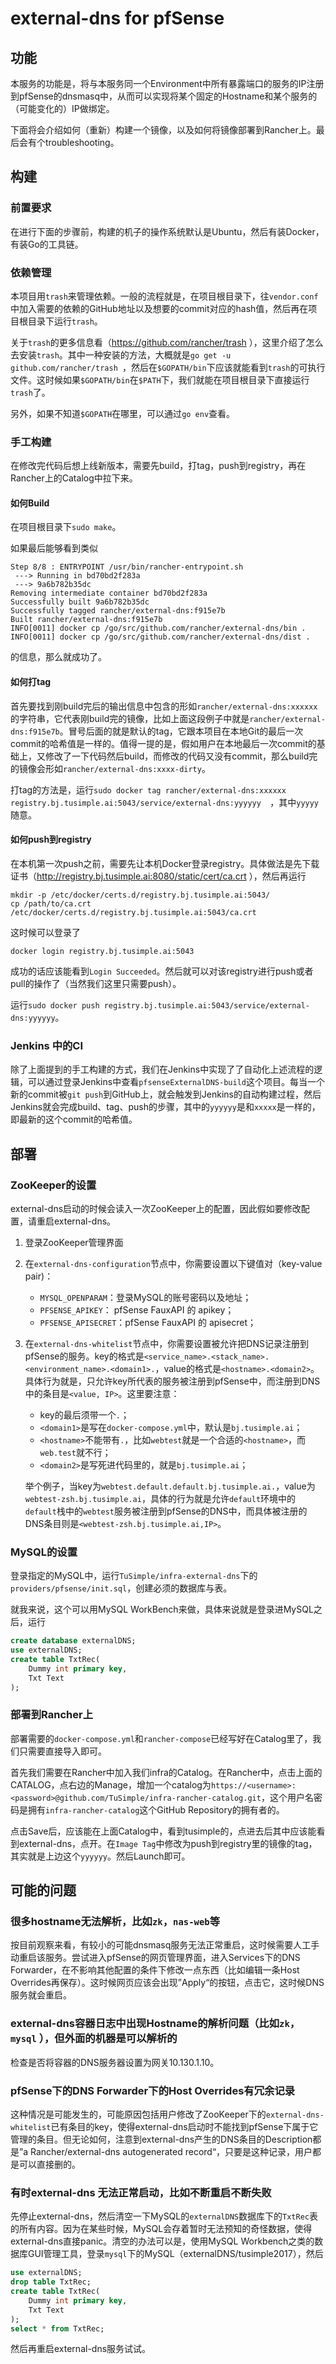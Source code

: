 # external-dns for pfSense


## 功能

本服务的功能是，将与本服务同一个Environment中所有暴露端口的服务的IP注册到pfSense的dnsmasq中，从而可以实现将某个固定的Hostname和某个服务的（可能变化的）IP做绑定。

下面将会介绍如何（重新）构建一个镜像，以及如何将镜像部署到Rancher上。最后会有个troubleshooting。

## 构建

### 前置要求

在进行下面的步骤前，构建的机子的操作系统默认是Ubuntu，然后有装Docker，有装Go的工具链。

### 依赖管理

本项目用`trash`来管理依赖。一般的流程就是，在项目根目录下，往`vendor.conf`中加入需要的依赖的GitHub地址以及想要的commit对应的hash值，然后再在项目根目录下运行`trash`。

关于`trash`的更多信息看（https://github.com/rancher/trash ），这里介绍了怎么去安装`trash`。其中一种安装的方法，大概就是`go get -u github.com/rancher/trash `，然后在`$GOPATH/bin`下应该就能看到`trash`的可执行文件。这时候如果`$GOPATH/bin`在`$PATH`下，我们就能在项目根目录下直接运行`trash`了。

另外，如果不知道`$GOPATH`在哪里，可以通过`go env`查看。

### 手工构建

在修改完代码后想上线新版本，需要先build，打tag，push到registry，再在Rancher上的Catalog中拉下来。

#### 如何Build

在项目根目录下`sudo make`。

如果最后能够看到类似

```
Step 8/8 : ENTRYPOINT /usr/bin/rancher-entrypoint.sh
 ---> Running in bd70bd2f283a
 ---> 9a6b782b35dc
Removing intermediate container bd70bd2f283a
Successfully built 9a6b782b35dc
Successfully tagged rancher/external-dns:f915e7b
Built rancher/external-dns:f915e7b
INFO[0011] docker cp /go/src/github.com/rancher/external-dns/bin .
INFO[0011] docker cp /go/src/github.com/rancher/external-dns/dist .
```

的信息，那么就成功了。



#### 如何打tag

首先要找到刚build完后的输出信息中包含的形如`rancher/external-dns:xxxxxx`的字符串，它代表刚build完的镜像，比如上面这段例子中就是`rancher/external-dns:f915e7b`。冒号后面的就是默认的tag，它跟本项目在本地Git的最后一次commit的哈希值是一样的。值得一提的是，假如用户在本地最后一次commit的基础上，又修改了一下代码然后build，而修改的代码又没有commit，那么build完的镜像会形如`rancher/external-dns:xxxx-dirty`。

打tag的方法是，运行`sudo docker tag rancher/external-dns:xxxxxx  registry.bj.tusimple.ai:5043/service/external-dns:yyyyyy  `，其中`yyyyy`随意。 

#### 如何push到registry

在本机第一次push之前，需要先让本机Docker登录registry。具体做法是先下载证书（http://registry.bj.tusimple.ai:8080/static/cert/ca.crt ），然后再运行

```shell
mkdir -p /etc/docker/certs.d/registry.bj.tusimple.ai:5043/
cp /path/to/ca.crt /etc/docker/certs.d/registry.bj.tusimple.ai:5043/ca.crt
```

这时候可以登录了

```shell
docker login registry.bj.tusimple.ai:5043
```

成功的话应该能看到`Login Succeeded`。然后就可以对该registry进行push或者pull的操作了（当然我们这里只需要push）。

运行`sudo docker push registry.bj.tusimple.ai:5043/service/external-dns:yyyyyy`。



### Jenkins 中的CI

除了上面提到的手工构建的方式，我们在Jenkins中实现了了自动化上述流程的逻辑，可以通过登录Jenkins中查看`pfsenseExternalDNS-build`这个项目。每当一个新的commit被`git push`到GitHub上，就会触发到Jenkins的自动构建过程，然后Jenkins就会完成build、tag、push的步骤，其中的`yyyyyy`是和`xxxxx`是一样的，即最新的这个commit的哈希值。



## 部署

### ZooKeeper的设置

external-dns启动的时候会读入一次ZooKeeper上的配置，因此假如要修改配置，请重启external-dns。

1. 登录ZooKeeper管理界面

2. 在`external-dns-configuration`节点中，你需要设置以下键值对（key-value pair)：

   - `MYSQL_OPENPARAM`：登录MySQL的账号密码以及地址；
   - `PFSENSE_APIKEY`： pfSense FauxAPI 的 apikey；
   - `PFSENSE_APISECRET`：pfSense FauxAPI 的 apisecret；

3. 在`external-dns-whitelist`节点中，你需要设置被允许把DNS记录注册到pfSense的服务。key的格式是`<service_name>.<stack_name>.<environment_name>.<domain1>.`，value的格式是`<hostname>.<domain2>`。具体行为就是，只允许key所代表的服务被注册到pfSense中，而注册到DNS中的条目是`<value, IP>`。这里要注意：

   - key的最后须带一个`.`；
   - `<domain1>`是写在`docker-compose.yml`中，默认是`bj.tusimple.ai`；
   - `<hostname>`不能带有`.`，比如`webtest`就是一个合适的`<hostname>`，而`web.test`就不行；
   - `<domain2>`是写死进代码里的，就是`bj.tusimple.ai`；

   举个例子，当key为`webtest.default.default.bj.tusimple.ai.`，value为`webtest-zsh.bj.tusimple.ai`，具体的行为就是允许`default`环境中的`default`栈中的`webtest`服务被注册到pfSense的DNS中，而具体被注册的DNS条目则是`<webtest-zsh.bj.tusimple.ai,IP>`。

### MySQL的设置

登录指定的MySQL中，运行`TuSimple/infra-external-dns`下的`providers/pfsense/init.sql`，创建必须的数据库与表。

就我来说，这个可以用MySQL WorkBench来做，具体来说就是登录进MySQL之后，运行

```sql
create database externalDNS;
use externalDNS;
create table TxtRec(
	Dummy int primary key,
    Txt Text
);
```



### 部署到Rancher上

部署需要的`docker-compose.yml`和`rancher-compose`已经写好在Catalog里了，我们只需要直接导入即可。

首先我们需要在Rancher中加入我们infra的Catalog。在Rancher中，点击上面的CATALOG，点右边的Manage，增加一个catalog为`https://<username>:<password>@github.com/TuSimple/infra-rancher-catalog.git`，这个用户名密码是拥有`infra-rancher-catalog`这个GitHub Repository的拥有者的。

点击Save后，应该能在上面Catalog中，看到tusimple的，点进去后其中应该能看到external-dns，点开。在`Image Tag`中修改为push到registry里的镜像的tag，其实就是上边这个`yyyyyy`。然后Launch即可。



## 可能的问题
### 很多hostname无法解析，比如`zk`，`nas-web`等
按目前观察来看，有较小的可能dnsmasq服务无法正常重启，这时候需要人工手动重启该服务。尝试进入pfSense的网页管理界面，进入Services下的DNS Forwarder，在不影响其他配置的条件下修改一点东西（比如编辑一条Host Overrides再保存）。这时候网页应该会出现”Apply“的按钮，点击它，这时候DNS服务就会重启。

### external-dns容器日志中出现Hostname的解析问题（比如`zk`，`mysql` ），但外面的机器是可以解析的
检查是否将容器的DNS服务器设置为网关10.130.1.10。

### pfSense下的DNS Forwarder下的Host Overrides有冗余记录
这种情况是可能发生的，可能原因包括用户修改了ZooKeeper下的`external-dns-whitelist`已有条目的key，使得external-dns启动时不能找到pfSense下属于它管理的条目。但无论如何，注意到external-dns产生的DNS条目的Description都是”a Rancher/external-dns autogenerated record“，只要是这种记录，用户都是可以直接删的。

### 有时external-dns 无法正常启动，比如不断重启不断失败
先停止external-dns，然后清空一下MySQL的`externalDNS`数据库下的`TxtRec`表的所有内容。因为在某些时候，MySQL会存着暂时无法预知的奇怪数据，使得external-dns直接panic。清空的办法可以是，使用MySQL Workbench之类的数据库GUI管理工具，登录`mysql`下的MySQL（externalDNS/tusimple2017），然后
```SQL
use externalDNS;
drop table TxtRec; 
create table TxtRec(
	Dummy int primary key,
    Txt Text
);
select * from TxtRec;
```

然后再重启external-dns服务试试。